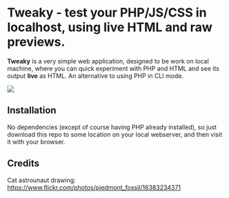 # Tweaky - test your PHP/JS/CSS in localhost, using live HTML and raw previews.

**Tweaky** is a very simple web application, designed to be work on local machine,  where you can quick experiment with PHP and HTML and see its output **live** as HTML. An alternative to using PHP in CLI mode. 

<img src = 'https://kpion.github.io/tweaky/res/media/tweaky.gif'>

## Installation

No dependencies (except of course having PHP already installed), so just download this repo to some location on your local webserver, and then visit it with your browser.

## Credits

Cat astrounaut drawing: https://www.flickr.com/photos/piedmont_fossil/16383234371
